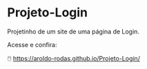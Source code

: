 # Projeto-Login
Projetinho de um site de uma página de Login.

Acesse e confira:

🖱️ https://aroldo-rodas.github.io/Projeto-Login/
